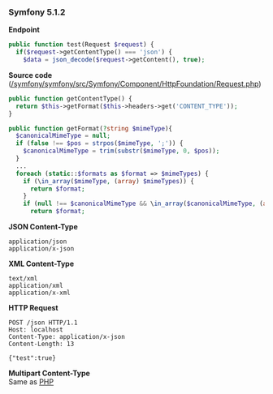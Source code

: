 ### Symfony 5.1.2

**Endpoint**
```php
public function test(Request $request) {
  if($request->getContentType() === 'json') {
    $data = json_decode($request->getContent(), true);
```

**Source code** ([/symfony/symfony/src/Symfony/Component/HttpFoundation/Request.php](https://github.com/symfony/symfony/blob/27d84dbe57ce65203b26232b87e6660fdba2f30e/src/Symfony/Component/HttpFoundation/Request.php#L1316-L1332))
```php
public function getContentType() {
  return $this->getFormat($this->headers->get('CONTENT_TYPE'));
}

public function getFormat(?string $mimeType){
  $canonicalMimeType = null;
  if (false !== $pos = strpos($mimeType, ';')) {
    $canonicalMimeType = trim(substr($mimeType, 0, $pos));
  }
  ...
  foreach (static::$formats as $format => $mimeTypes) {
    if (\in_array($mimeType, (array) $mimeTypes)) {
      return $format;
    }
    if (null !== $canonicalMimeType && \in_array($canonicalMimeType, (array) $mimeTypes)) {
      return $format;
```

**JSON Content-Type**
```
application/json
application/x-json
```

**XML Content-Type**
```
text/xml
application/xml
application/x-xml
```

**HTTP Request**  
```http
POST /json HTTP/1.1
Host: localhost
Content-Type: application/x-json
Content-Length: 13

{"test":true}
```

**Multipart Content-Type**  
Same as [PHP](ct-tricks/PHP.md)